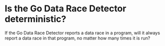 
# Is the Go Data Race Detector deterministic?

If the Go Data Race Detector reports a data race in a program, will it always report a data race in that program, no matter how many times it is run?

        
